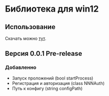 # Библиотека для win12

## Использование


Скачать можно [тут](https://github.com/nnn-ssn-ru/nnn-lib/releases/tag/main).

## Версия 0.0.1 Pre-release
### Добавленно
 - Запуск проложений (bool startProcess)
 - Регистрация и авторизация (class NNNAuth)
 - Путь к конфигу (string configPath)
